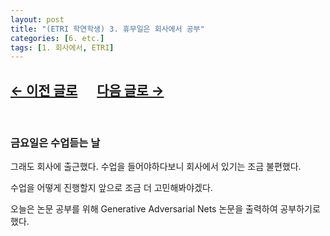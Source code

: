 ```yaml
---
layout: post
title: "(ETRI 학연학생) 3. 휴무일은 회사에서 공부"
categories: [6. etc.]
tags: [1. 회사에서, ETRI]
---
```


## [←  이전 글로](https://maizer2.github.io/회사에서/2022/03/03/(ETRI-학연학생)-2.-기숙사로.html) 　 [다음 글로 →](https://maizer2.github.io/회사에서/2022/03/07/(ETRI-학연학생)-4.-둘째주-월요일의-회의.html)

<br/>

### 금요일은 수업듣는 날

그래도 회사에 출근했다. 수업을 들어야하다보니 회사에서 있기는 조금 불편했다.

수업을 어떻게 진행할지 앞으로 조금 더 고민해봐야겠다.

오늘은 논문 공부를 위해 Generative Adversarial Nets 논문을 출력하여 공부하기로 했다.
